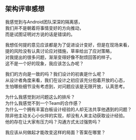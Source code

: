 ## 架构评审感想

我感觉到与Android团队深深的隔离感，  
我们并不是朝着将事情变好的方向推动，  
而是试图证明对方说的话是错误的。  
  
我想任何提的意见应该都是为了促进设计变好，但是在现场来看，  
提的风险没有认真讨论应对措施，草率给出了应对策略，  
对我提出的很多问题，渐渐变得好像不耐烦回答的样子。  
这不是一个好的现象，我应该怎么办呢？  
  
我们的方向是一致的吗？我们设计的初衷是什么呢？  
从设计者角度来看，我们在设计之初应该充分抱着开放的心态，  
生怕哪些细节没有考虑到，对问题应该是无限开放，认真思考。  
  
为什么我感觉到对问题这么的排斥？  
为什么我感觉不到一个Team的合作感？  
为什么一个拥有丰富白板设计经验的人却无法共享他遇到的问题？  
除非他主动关心小伙伴的实现，却没有人来主动获取设计经验。  
他的存在让大家有压力吗？沟通方式太过强势吗？  
  
我应该从何做起才能改变这样的局面？答案在哪里？  